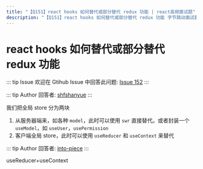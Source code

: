 ```yaml
---
title: "【Q151】react hooks 如何替代或部分替代 redux 功能 | react高频面试题"
description: "【Q151】react hooks 如何替代或部分替代 redux 功能 字节跳动面试题、阿里腾讯面试题、美团小米面试题。"
---
```


# react hooks 如何替代或部分替代 redux 功能

::: tip Issue
欢迎在 Gtihub Issue 中回答此问题: [Issue 152](https://github.com/shfshanyue/Daily-Question/issues/152)
:::

::: tip Author
回答者: [shfshanyue](https://github.com/shfshanyue)
:::

我们把全局 store 分为两块

1. 从服务器端来，如各种 `model`，此时可以使用 `swr` 直接替代。或者封装一个 `useModel`，如 `useUser`，`usePermission`
1. 客户端全局 store，此时可以使用 `useReducer` 和 `useContext` 来替代

::: tip Author
回答者: [into-piece](https://github.com/into-piece)
:::

useReducer+useContext
